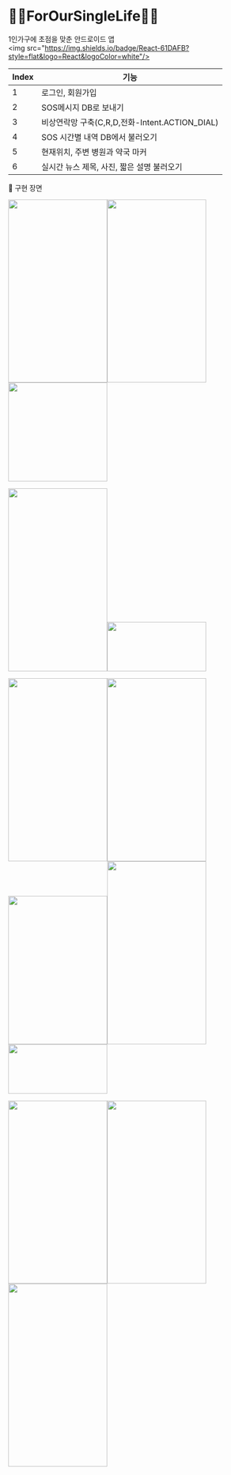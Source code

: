 # 🙍‍♀️ForOurSingleLife🙍‍♂️
1인가구에 초점을 맞춘 안드로이드 앱 <img src="https://img.shields.io/badge/React-61DAFB?style=flat&logo=React&logoColor=white"/>


| Index | 기능 |
| ------ | -- |
| 1 | 로그인, 회원가입 |
| 2 | SOS메시지 DB로 보내기 |
| 3 | 비상연락망 구축(C,R,D,전화-Intent.ACTION_DIAL) |
| 4 | SOS 시간별 내역 DB에서 불러오기 |
| 5 | 현재위치, 주변 병원과 약국 마커 |
| 6 | 실시간 뉴스 제목, 사진, 짧은 설명 불러오기 |


📱 구현 장면


<img src="https://user-images.githubusercontent.com/88819825/173805155-818d5288-962d-4e8c-9810-40edda268162.png" width="200" height="370"><img src="https://user-images.githubusercontent.com/88819825/173806159-240d2b83-2963-4649-a9fb-d7a5abbe9109.png" width="200" height="370"><img src="https://user-images.githubusercontent.com/88819825/173806318-a81fcccf-4c2d-4767-a426-d4645e053597.png" width="200" height="200">

<img src="https://user-images.githubusercontent.com/88819825/173806697-02df13fd-38f2-4302-bf2e-8d7606112382.png" width="200" height="370"><img src="https://user-images.githubusercontent.com/88819825/173806970-047311c0-6cbd-453a-825d-9623cba87dcc.png" width="200" height="100">

<img src="https://user-images.githubusercontent.com/88819825/173807208-6fdd7e47-9746-4f96-baac-c5e42087308e.png" width="200" height="370"><img src="https://user-images.githubusercontent.com/88819825/173807237-0cdc2e0a-20cd-42f3-847d-02a4df8b5a2f.png" width="200" height="370"><img src="https://user-images.githubusercontent.com/88819825/173807261-e7a1dc3d-7d1e-4866-b0a5-06acdd125b6a.png" width="200" height="300"><img src="https://user-images.githubusercontent.com/88819825/173807279-73106994-59b7-445f-aced-53a45f1183ec.png" width="200" height="370"><img src="https://user-images.githubusercontent.com/88819825/173807381-f1beabb6-16ce-4226-9b22-ea9ff7f01f62.png" width="200" height="100">

<img src="https://user-images.githubusercontent.com/88819825/173807955-fb8825ae-4b7f-49f5-88ef-3f842feaced7.png" width="200" height="370"><img src="https://user-images.githubusercontent.com/88819825/173807975-bc8f8df9-ebe3-4233-9cb2-70ee27fa0366.png" width="200" height="370"><img src="https://user-images.githubusercontent.com/88819825/173807985-eda4a179-41a0-4045-9d88-f31ab074413a.png" width="200" height="370">
